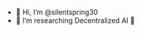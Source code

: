 - 👋 Hi, I’m @silentspring30
- 👀 I’m researching Decentralized AI 🌱 


<!---
silentspring30/silentspring30 is a ✨ special ✨ repository because its `README.md` (this file) appears on your GitHub profile.
You can click the Preview link to take a look at your changes.
--->
